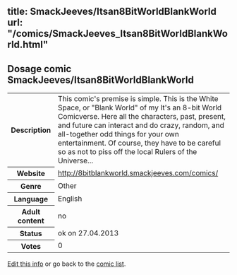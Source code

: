 title: SmackJeeves/Itsan8BitWorldBlankWorld
url: "/comics/SmackJeeves_Itsan8BitWorldBlankWorld.html"
---
Dosage comic SmackJeeves/Itsan8BitWorldBlankWorld
-----------------------------------------

<p id="msg"></p>
<script type="text/javascript">
if (window.location.search === '?edit_info_mail=sent_ok') {
  var elem = document.getElementById("msg");
  elem.innerHTML = 'Edited information sucessfully sent.';
  elem.className = 'ok';
}
</script>
<table class="comicinfo">
<tr>
<th>Description</th><td>This comic's premise is simple. This is the White Space, or &quot;Blank World&quot; of my It's an 8-bit World Comicverse. Here all the characters, past, present, and future can interact and do crazy, random, and all-together odd things for your own entertainment. Of course, they have to be careful so as not to piss off the local Rulers of the Universe...</td>
</tr>
<tr>
<th>Website</th><td><a href="http://8bitblankworld.smackjeeves.com/comics/">http://8bitblankworld.smackjeeves.com/comics/</a></td>
</tr>
<tr>
<th>Genre</th><td>Other</td>
</tr>
<tr>
<th>Language</th><td>English</td>
</tr>
<tr>
<th>Adult content</th><td>no</td>
</tr>
<tr>
<th>Status</th><td>ok on 27.04.2013</td>
</tr>
<tr>
<th>Votes</th><td>0</td>
</tr>
</table>

[Edit this info](SmackJeeves_Itsan8BitWorldBlankWorld_edit.html) or go back to the [comic list](../comic-index.html).
